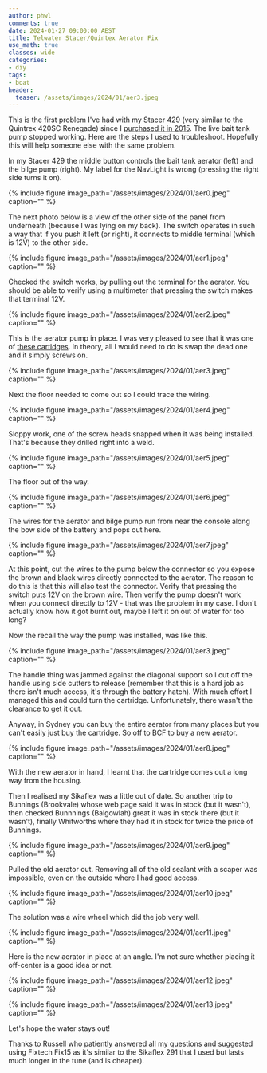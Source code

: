 ```yaml
---
author: phwl
comments: true
date: 2024-01-27 09:00:00 AEST
title: Telwater Stacer/Quintex Aerator Fix
use_math: true
classes: wide
categories:
- diy
tags:
- boat
header:
  teaser: /assets/images/2024/01/aer3.jpeg
---
```


This is the first problem I've had with my Stacer 429 (very similar to the Quintrex 420SC Renegade) since I [purchased it in 2015](https://phwl.org/2015/stacer-outlaw-429/). The live bait tank pump stopped working.  Here are the steps I used to troubleshoot. Hopefully this will help someone else with the same problem. 

In my Stacer 429 the middle button controls the bait tank aerator (left) and the bilge pump (right). My label for the NavLight is wrong (pressing the right side turns it on).

{% include figure image_path="/assets/images/2024/01/aer0.jpeg" caption="" %}

The next photo below is a view of the other side of the panel from underneath (because I was lying on my back). The switch operates in such a way that if you push it left (or right), it connects to middle terminal (which is 12V) to the other side.

{% include figure image_path="/assets/images/2024/01/aer1.jpeg" caption="" %}

Checked the switch works, by pulling out the terminal for the aerator. You should be able to verify using a multimeter that pressing the switch makes that terminal 12V.

{% include figure image_path="/assets/images/2024/01/aer2.jpeg" caption="" %}

This is the aerator pump in place. I was very pleased to see that it was one of [these cartidges](https://www.spxflow.com/johnson-pump-marine/products/cartridge-aerator-pumps/). In theory, all I would need to do is swap the dead one and it simply screws on.


{% include figure image_path="/assets/images/2024/01/aer3.jpeg" caption="" %}

Next the floor needed to come out so I could trace the wiring. 

{% include figure image_path="/assets/images/2024/01/aer4.jpeg" caption="" %}

Sloppy work, one of the screw heads snapped when it was being installed. That's because they drilled right into a weld.

{% include figure image_path="/assets/images/2024/01/aer5.jpeg" caption="" %}

The floor out of the way.

{% include figure image_path="/assets/images/2024/01/aer6.jpeg" caption="" %}

The wires for the aerator and bilge pump run from near the console along the bow side of the battery and pops out here.

{% include figure image_path="/assets/images/2024/01/aer7.jpeg" caption="" %}

At this point, cut the wires to the pump below the connector so you expose the brown and black wires directly connected to the aerator. The reason to do this
is that this will also test the connector.
Verify that pressing the switch puts 12V on the brown wire.
Then verify the pump doesn't work when you connect directly to 12V - that was the problem in my case.
I don't actually know how it got burnt out, maybe I left it on out of water for too long?

Now the recall the way the pump was installed, was like this.

{% include figure image_path="/assets/images/2024/01/aer3.jpeg" caption="" %}

The handle thing was jammed against the diagonal support so I cut off the handle using side cutters to release (remember that this is a hard job as there isn't much access, it's through the battery hatch). With much effort I managed this and could turn the cartridge. Unfortunately, there wasn't the clearance to get it out.

Anyway, in Sydney you can buy the entire aerator from many places but you can't easily just buy the cartridge.
So off to BCF to buy a new aerator. 

{% include figure image_path="/assets/images/2024/01/aer8.jpeg" caption="" %}

With the new aerator in hand, I learnt that the cartridge comes out a long way from the housing.

 Then I realised my Sikaflex was a little out of date. So another trip to Bunnings (Brookvale) whose web page said it was in stock (but it wasn't), then checked Bunnnings (Balgowlah) great it was in stock there (but it wasn't), finally Whitworths where they had it in stock for twice the price of Bunnings.

{% include figure image_path="/assets/images/2024/01/aer9.jpeg" caption="" %}

Pulled the old aerator out.
Removing all of the old sealant with a scaper was impossible, even on the outside where I had good access.

{% include figure image_path="/assets/images/2024/01/aer10.jpeg" caption="" %}

The solution was a wire wheel which did the job very well.

{% include figure image_path="/assets/images/2024/01/aer11.jpeg" caption="" %}

Here is the new aerator in place at an angle. I'm not sure whether placing it off-center is a good idea or not.

{% include figure image_path="/assets/images/2024/01/aer12.jpeg" caption="" %}

{% include figure image_path="/assets/images/2024/01/aer13.jpeg" caption="" %}

Let's hope the water stays out! 

Thanks to Russell who patiently answered all my questions and suggested using Fixtech Fix15 as it's similar to the Sikaflex 291 that I used but lasts much longer in the tune (and is cheaper).
